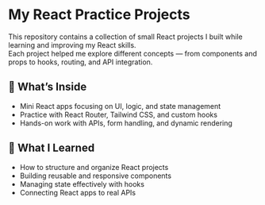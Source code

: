 # My React Practice Projects

This repository contains a collection of small React projects I built while learning and improving my React skills.  
Each project helped me explore different concepts — from components and props to hooks, routing, and API integration.

## 🧩 What’s Inside
- Mini React apps focusing on UI, logic, and state management  
- Practice with React Router, Tailwind CSS, and custom hooks  
- Hands-on work with APIs, form handling, and dynamic rendering  

## 🎯 What I Learned
- How to structure and organize React projects  
- Building reusable and responsive components  
- Managing state effectively with hooks  
- Connecting React apps to real APIs
